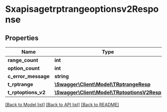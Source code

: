 # Sxapisagetrptrangeoptionsv2Response

## Properties
Name | Type | Description | Notes
------------ | ------------- | ------------- | -------------
**range_count** | **int** |  | [optional] 
**option_count** | **int** |  | [optional] 
**c_error_message** | **string** |  | [optional] 
**t_rptrange** | [**\Swagger\Client\Model\TRptrangeResp**](TRptrangeResp.md) |  | [optional] 
**t_rptoptions_v2** | [**\Swagger\Client\Model\TRptoptionsV2Resp**](TRptoptionsV2Resp.md) |  | [optional] 

[[Back to Model list]](../README.md#documentation-for-models) [[Back to API list]](../README.md#documentation-for-api-endpoints) [[Back to README]](../README.md)


